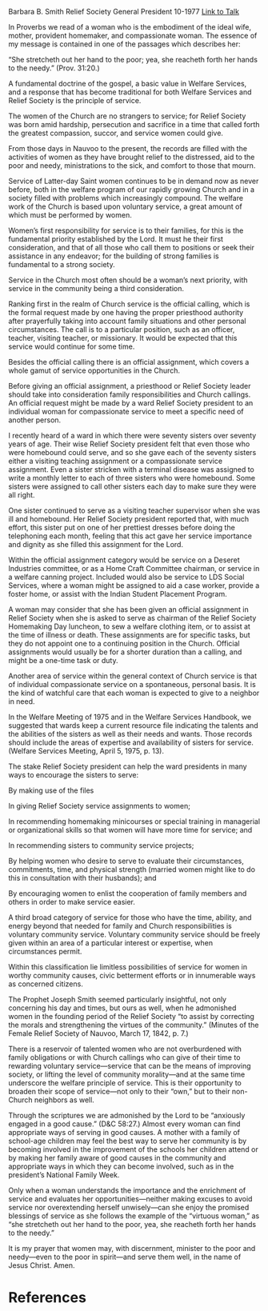Barbara B. Smith
Relief Society General President
10-1977
[Link to Talk](https://www.churchofjesuschrist.org/study/general-conference/1977/10/she-stretcheth-out-her-hand-to-the-poor?lang=eng)

In Proverbs we read of a woman who is the embodiment of the ideal wife, mother, provident homemaker, and compassionate woman. The essence of my message is contained in one of the passages which describes her:

“She stretcheth out her hand to the poor; yea, she reacheth forth her hands to the needy.” (Prov. 31:20.)

A fundamental doctrine of the gospel, a basic value in Welfare Services, and a response that has become traditional for both Welfare Services and Relief Society is the principle of service.

The women of the Church are no strangers to service; for Relief Society was born amid hardship, persecution and sacrifice in a time that called forth the greatest compassion, succor, and service women could give.

From those days in Nauvoo to the present, the records are filled with the activities of women as they have brought relief to the distressed, aid to the poor and needy, ministrations to the sick, and comfort to those that mourn.

Service of Latter-day Saint women continues to be in demand now as never before, both in the welfare program of our rapidly growing Church and in a society filled with problems which increasingly compound. The welfare work of the Church is based upon voluntary service, a great amount of which must be performed by women.

Women’s first responsibility for service is to their families, for this is the fundamental priority established by the Lord. It must he their first consideration, and that of all those who call them to positions or seek their assistance in any endeavor; for the building of strong families is fundamental to a strong society.

Service in the Church most often should be a woman’s next priority, with service in the community being a third consideration.

Ranking first in the realm of Church service is the official calling, which is the formal request made by one having the proper priesthood authority after prayerfully taking into account family situations and other personal circumstances. The call is to a particular position, such as an officer, teacher, visiting teacher, or missionary. It would be expected that this service would continue for some time.

Besides the official calling there is an official assignment, which covers a whole gamut of service opportunities in the Church.

Before giving an official assignment, a priesthood or Relief Society leader should take into consideration family responsibilities and Church callings. An official request might be made by a ward Relief Society president to an individual woman for compassionate service to meet a specific need of another person.

I recently heard of a ward in which there were seventy sisters over seventy years of age. Their wise Relief Society president felt that even those who were homebound could serve, and so she gave each of the seventy sisters either a visiting teaching assignment or a compassionate service assignment. Even a sister stricken with a terminal disease was assigned to write a monthly letter to each of three sisters who were homebound. Some sisters were assigned to call other sisters each day to make sure they were all right.

One sister continued to serve as a visiting teacher supervisor when she was ill and homebound. Her Relief Society president reported that, with much effort, this sister put on one of her prettiest dresses before doing the telephoning each month, feeling that this act gave her service importance and dignity as she filled this assignment for the Lord.

Within the official assignment category would be service on a Deseret Industries committee, or as a Home Craft Committee chairman, or service in a welfare canning project. Included would also be service to LDS Social Services, where a woman might be assigned to aid a case worker, provide a foster home, or assist with the Indian Student Placement Program.

A woman may consider that she has been given an official assignment in Relief Society when she is asked to serve as chairman of the Relief Society Homemaking Day luncheon, to sew a welfare clothing item, or to assist at the time of illness or death. These assignments are for specific tasks, but they do not appoint one to a continuing position in the Church. Official assignments would usually be for a shorter duration than a calling, and might be a one-time task or duty.

Another area of service within the general context of Church service is that of individual compassionate service on a spontaneous, personal basis. It is the kind of watchful care that each woman is expected to give to a neighbor in need.

In the Welfare Meeting of 1975 and in the Welfare Services Handbook, we suggested that wards keep a current resource file indicating the talents and the abilities of the sisters as well as their needs and wants. Those records should include the areas of expertise and availability of sisters for service. (Welfare Services Meeting, April 5, 1975, p. 13).

The stake Relief Society president can help the ward presidents in many ways to encourage the sisters to serve:





By making use of the files





In giving Relief Society service assignments to women;





In recommending homemaking minicourses or special training in managerial or organizational skills so that women will have more time for service; and





In recommending sisters to community service projects;









By helping women who desire to serve to evaluate their circumstances, commitments, time, and physical strength (married women might like to do this in consultation with their husbands); and





By encouraging women to enlist the cooperation of family members and others in order to make service easier.





A third broad category of service for those who have the time, ability, and energy beyond that needed for family and Church responsibilities is voluntary community service. Voluntary community service should be freely given within an area of a particular interest or expertise, when circumstances permit.

Within this classification lie limitless possibilities of service for women in worthy community causes, civic betterment efforts or in innumerable ways as concerned citizens.

The Prophet Joseph Smith seemed particularly insightful, not only concerning his day and times, but ours as well, when he admonished women in the founding period of the Relief Society “to assist by correcting the morals and strengthening the virtues of the community.” (Minutes of the Female Relief Society of Nauvoo, March 17, 1842, p. 7.)

There is a reservoir of talented women who are not overburdened with family obligations or with Church callings who can give of their time to rewarding voluntary service—service that can be the means of improving society, or lifting the level of community morality—and at the same time underscore the welfare principle of service. This is their opportunity to broaden their scope of service—not only to their “own,” but to their non-Church neighbors as well.

Through the scriptures we are admonished by the Lord to be “anxiously engaged in a good cause.” (D&C 58:27.) Almost every woman can find appropriate ways of serving in good causes. A mother with a family of school-age children may feel the best way to serve her community is by becoming involved in the improvement of the schools her children attend or by making her family aware of good causes in the community and appropriate ways in which they can become involved, such as in the president’s National Family Week.

Only when a woman understands the importance and the enrichment of service and evaluates her opportunities—neither making excuses to avoid service nor overextending herself unwisely—can she enjoy the promised blessings of service as she follows the example of the “virtuous woman,” as “she stretcheth out her hand to the poor, yea, she reacheth forth her hands to the needy.”

It is my prayer that women may, with discernment, minister to the poor and needy—even to the poor in spirit—and serve them well, in the name of Jesus Christ. Amen.

# References
